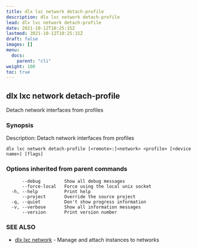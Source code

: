 ```yaml
---
title: dlx lxc network detach-profile
description: dlx lxc network detach-profile
lead: dlx lxc network detach-profile
date: 2021-10-12T10:25:15Z
lastmod: 2021-10-12T10:25:15Z
draft: false
images: []
menu:
  docs:
    parent: "cli"
weight: 100
toc: true
---
```

## dlx lxc network detach-profile

Detach network interfaces from profiles

### Synopsis

Description:
  Detach network interfaces from profiles



```
dlx lxc network detach-profile [<remote>:]<network> <profile> [<device name>] [flags]
```

### Options inherited from parent commands

```
      --debug         Show all debug messages
      --force-local   Force using the local unix socket
  -h, --help          Print help
      --project       Override the source project
  -q, --quiet         Don't show progress information
  -v, --verbose       Show all information messages
      --version       Print version number
```

### SEE ALSO

* [dlx lxc network](/docs/cmd/dlx_lxc_network)	 - Manage and attach instances to networks

